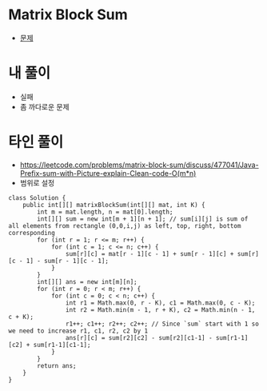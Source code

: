 # Matrix Block Sum
- [문제](https://leetcode.com/problems/matrix-block-sum/)


# 내 풀이
- 실패
- 좀 까다로운 문제




# 타인 풀이
- https://leetcode.com/problems/matrix-block-sum/discuss/477041/Java-Prefix-sum-with-Picture-explain-Clean-code-O(m*n)
- 범위로 설정
```
class Solution {
    public int[][] matrixBlockSum(int[][] mat, int K) {
        int m = mat.length, n = mat[0].length;
        int[][] sum = new int[m + 1][n + 1]; // sum[i][j] is sum of all elements from rectangle (0,0,i,j) as left, top, right, bottom corresponding
        for (int r = 1; r <= m; r++) {
            for (int c = 1; c <= n; c++) {
                sum[r][c] = mat[r - 1][c - 1] + sum[r - 1][c] + sum[r][c - 1] - sum[r - 1][c - 1];
            }
        }
        int[][] ans = new int[m][n];
        for (int r = 0; r < m; r++) {
            for (int c = 0; c < n; c++) {
                int r1 = Math.max(0, r - K), c1 = Math.max(0, c - K);
                int r2 = Math.min(m - 1, r + K), c2 = Math.min(n - 1, c + K);
                r1++; c1++; r2++; c2++; // Since `sum` start with 1 so we need to increase r1, c1, r2, c2 by 1
                ans[r][c] = sum[r2][c2] - sum[r2][c1-1] - sum[r1-1][c2] + sum[r1-1][c1-1];
            }
        }
        return ans;
    }
}
```





